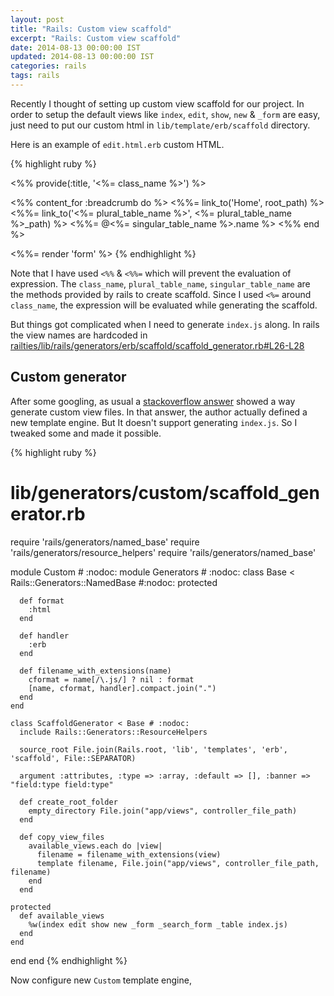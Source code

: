 ```yaml
---
layout: post
title: "Rails: Custom view scaffold"
excerpt: "Rails: Custom view scaffold"
date: 2014-08-13 00:00:00 IST
updated: 2014-08-13 00:00:00 IST
categories: rails
tags: rails
---
```


Recently I thought of setting up custom view scaffold for our project. In order to setup the default views like `index`, `edit`, `show`, `new` &amp; `_form` are easy, just need to put our custom html in `lib/template/erb/scaffold` directory.

Here is an example of `edit.html.erb` custom HTML.

{% highlight ruby %}
<!-- lib/template/erb/scaffold/edit.html.erb -->
<%% provide(:title, '<%= class_name %>') %>

<%% content_for :breadcrumb do %>
    <%%= link_to('Home', root_path) %>
    <%%= link_to('<%= plural_table_name %>', <%= plural_table_name %>_path) %>
    <a class="current"><%%= @<%= singular_table_name %>.name %></a>
<%% end %>

<%%= render 'form' %>
{% endhighlight %}

Note that I have used `<%%` &amp; `<%%=` which will prevent the evaluation of expression.
The `class_name`, `plural_table_name`, `singular_table_name` are the methods provided by rails to create scaffold. Since I used `<%=` around `class_name`, the expression will be evaluated while generating the scaffold.  

But things got complicated when I need to generate `index.js` along. In rails the view names are hardcoded in [railties/lib/rails/generators/erb/scaffold/scaffold_generator.rb#L26-L28](https://github.com/rails/rails/blob/b45b99894a60eda434abec94d133a1cfd8de2dda/railties/lib/rails/generators/erb/scaffold/scaffold_generator.rb#L26-L28)

## Custom generator

After some googling, as usual a [stackoverflow answer](http://stackoverflow.com/a/18533215/250470) showed a way generate custom view files. In that answer, the author actually defined a new template engine. But It doesn't support generating `index.js`. So I tweaked some and made it possible.

{% highlight ruby %}
# lib/generators/custom/scaffold_generator.rb
require 'rails/generators/named_base'
require 'rails/generators/resource_helpers'
require 'rails/generators/named_base'

module Custom # :nodoc:
  module Generators # :nodoc:
    class Base < Rails::Generators::NamedBase #:nodoc:
      protected

      def format
        :html
      end

      def handler
        :erb
      end

      def filename_with_extensions(name)
        cformat = name[/\.js/] ? nil : format
        [name, cformat, handler].compact.join(".")
      end
    end

    class ScaffoldGenerator < Base # :nodoc:
      include Rails::Generators::ResourceHelpers

      source_root File.join(Rails.root, 'lib', 'templates', 'erb', 'scaffold', File::SEPARATOR)

      argument :attributes, :type => :array, :default => [], :banner => "field:type field:type"

      def create_root_folder
        empty_directory File.join("app/views", controller_file_path)
      end

      def copy_view_files
        available_views.each do |view|
          filename = filename_with_extensions(view)
          template filename, File.join("app/views", controller_file_path, filename)
        end
      end

    protected
      def available_views
        %w(index edit show new _form _search_form _table index.js)
      end
    end
  end
end
{% endhighlight %}

Now configure new `Custom` template engine,
